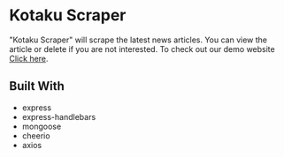 # Kotaku Scraper

"Kotaku Scraper" will scrape the latest news articles. You can view the article or delete if you are not interested. To check out our demo website [Click here](https://still-harbor-74567.herokuapp.com/).

## Built With

* express
* express-handlebars
* mongoose
* cheerio
* axios